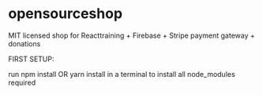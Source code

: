 # opensourceshop
MIT licensed shop for Reacttraining + Firebase + Stripe payment gateway + donations

FIRST SETUP:

run 
npm install OR yarn install
in a terminal to install all node_modules required
